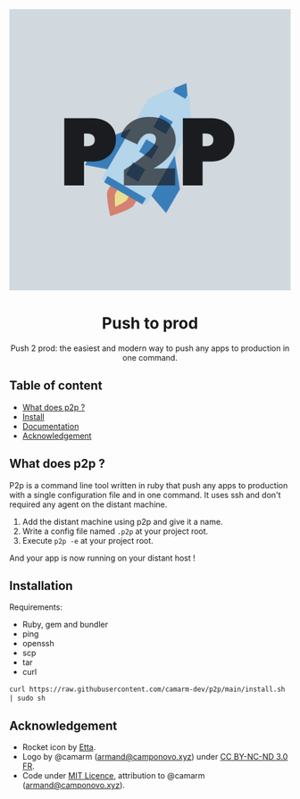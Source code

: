 <div align="center">

<img src="https://github.com/camarm-dev/p2p/blob/main/.github/logo.png?raw=true">

# Push to prod
Push 2 prod: the easiest and modern way to push any apps to production in one command.


</div>

## Table of content
- [What does p2p ?](#what-does-p2p-)
- [Install](#installation)
- [Documentation](https://github.com/camarm-dev/p2p/blob/main/DOCUMENTATION.md)
- [Acknowledgement](#acknowledgement)

## What does p2p ?
P2p is a command line tool written in ruby that push any apps to production with a single configuration file and in one command.
It uses ssh and don't required any agent on the distant machine.

1. Add the distant machine using p2p and give it a name.
2. Write a config file named `.p2p` at your project root.
3. Execute `p2p -e` at your project root.

And your app is now running on your distant host !


## Installation
Requirements:
- Ruby, gem and bundler
- ping
- openssh
- scp
- tar
- curl
```shell
curl https://raw.githubusercontent.com/camarm-dev/p2p/main/install.sh | sudo sh
```

## Acknowledgement
- Rocket icon by [Etta](https://www.svgrepo.com/author/Etta/).
- Logo by @camarm (armand@camponovo.xyz) under [CC BY-NC-ND 3.0 FR](https://creativecommons.org/licenses/by-nc-nd/3.0/fr/).
- Code under [MIT Licence](https://github.com/camarm-dev/p2p/blob/main/LICENCE), attribution to @camarm (armand@camponovo.xyz).
